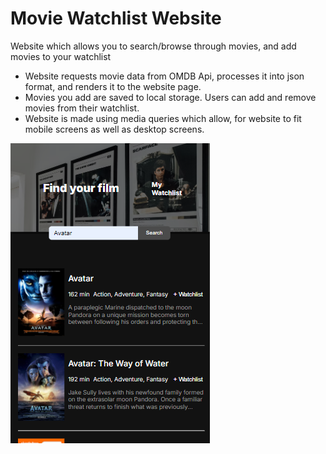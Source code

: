 # Movie Watchlist Website 

Website which allows you to search/browse through movies, and add movies to your watchlist

- Website requests movie data from OMDB Api, processes it into json format, and renders it to the website page. 
- Movies you add are saved to local storage. Users can add and remove movies from their watchlist. 
- Website is made using media queries which allow, for website to fit mobile screens as well as desktop screens. 


![image of application](./pic2.png)